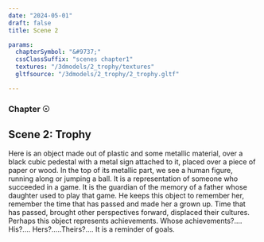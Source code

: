 ```yaml
---
date: "2024-05-01"
draft: false
title: Scene 2

params:
  chapterSymbol: "&#9737;"
  cssClassSuffix: "scenes chapter1"
  textures: "/3dmodels/2_trophy/textures"
  gltfsource: "/3dmodels/2_trophy/2_trophy.gltf"

---
```

### Chapter &#9737;
## Scene 2: Trophy
<canvas id="c"></canvas>

Here is an object made out of plastic and some metallic material, over a black cubic pedestal with a metal sign attached to it, placed over a  piece of paper or wood. In the top of its metallic part, we see a human figure, running along or jumping a ball. It is a representation of someone who succeeded in a game. It is the guardian of the memory of a father whose daughter used to play that game. He keeps this object to remember her, remember the time that has passed and made her a grown up. Time that has passed, brought other perspectives forward,  displaced their cultures. Perhaps this object represents achievements. Whose achievements?.... His?.... Hers?.....Theirs?....  It is a reminder of goals.

